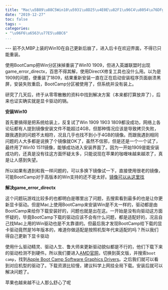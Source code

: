```yaml
---
title: "Mac\u5B89\u88C5Win10\u5931\u8D25\u4E0E\u82F1\u96C4\u8054\u76DFgame_error_directx"
date: "2019-12-27"
toc: false
tags: ~
categories:
- "\u96F6\u6563\u77E5\u8BC6"
...
```

--- 前不久MBP上装的Win10在自己更新后崩了，进入后卡在欢迎界面，不得已只能重装。

使用BootCamp把Win分区抹掉重装了Win10 1909，但进入英雄联盟时出现game_error_directx，百思不得其解，使用DirectX修复工具也没什么用。以为是1909的问题，便重装了1809，结果重新安装一直在正在启动安装程序页面崩溃黑屏，安装失败重启，BootCamp分区被使用了，但系统并没有装上。

研究了几天后，终于从零零散散的资料中找到解决方案（本来都打算放弃了），后来也证实确实就是显卡驱动的锅。

**安装Win10**

首先要搞得是把系统给装上，反复试了Win 1909 1903 1809都没成功，网络上各论坛都有人提到镜像安装文件不能超过4GB，但那种情况应该是导致拷贝失败，跟我遇到的问题不太相符，况且几乎也找不到小于4GB的镜像。而跟我遇到相同问题的人大多都是说换了个镜像就OK了，虽然不信邪，但是还是一个一个试了，最终用了Win10 1511镜像，能够成功进入安装界面了。因为一开始1909是能安装成功的，还真是没有往这方面怀疑太多，只能说现在苹果的咖喱味越来越浓了，真是让人感到失望。

所以如果有遇到和我一样问题的，可以多换下镜像试一下，直接使用很老的镜像，可能BootCamp对于高版本的Win支持的还不是太好。[镜像可以从这里找](https://msdn.itellyou.cn/)

**解决game_error_directx**

这个问题玩游戏比较多的也都明白是哪里出了问题，去搜索看到最多的也是让你更新显卡驱动。但是Mac上使用BootCamp来安装Win是不太一样的，驱动都是由BootCamp来给你下载安装好的，问题也就是出在这。一开始是没有向驱动这方面怀疑的，毕竟BootCamp下载的驱动应该不会有什么问题，都是适配好的，况且自己找Mac上用的Win驱动也是不太靠谱的。但最后我才发现BootCamp给下载的显卡驱动竟然是16年版本的，难道你做适配是按照机型年代来适配的吗？所以我们得自己更新下显卡驱动

使用什么驱动精灵、驱动人生、鲁大师来更新驱动貌似都是不行的，他们下载下来的驱动检测不到硬件。所以我们要进入[AMD官网](https://www.amd.com)，切换到英文版，并搜索`boot camp`，找到[Apple Boot Camp Software Graphics Drivers](https://www.amd.com/en/support/kb/release-notes/apple-boot-camp)。之后我们就可以看到对应机型的驱动了。下载资源比较慢，建议科学上网挂全局下载。安装后就可以解决问题了。



苹果也越来越不让人那么舒心了呢

